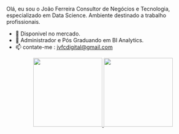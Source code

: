 Olá, eu sou o João Ferreira Consultor de Negócios e Tecnologia, especializado em Data Science.
Ambiente destinado a trabalho profissionais.


- 🔭 Disponivel no mercado.
- 🌱 Administrador e Pós Graduando em BI Analytics.
- 📫 contate-me : jvfcdigital@gmail.com

<div align="center">
  <a href="https:https://www.linkedin.com/in/joaaofee/">
  <img height="180em" src="https://github-readme-stats.vercel.app/api?username=joaofee&show_icons=true&theme=dark&include_all_commits=true&count_private=true"/>
  <img height="180em" src="https://github-readme-stats.vercel.app/api/top-langs/?username=joaofee&layout=compact&langs_count=7&theme=dark"/>
